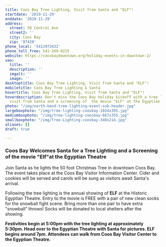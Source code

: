 ```yaml
---
title: Coos Bay Tree Lighting, Visit from Santa and "ELF"!
startdate: '2019-11-29'
enddate: '2019-11-29'
address:
  street: 50 Central Ave
  street2: ''
  city: Coos Bay
  zip: '97420'
phone_local: '5412972432'
phone_toll_free: 541-269-0215
website: https://coosbaydowntown.org/holiday-events-in-downtown-2/
seo:
  title: ''
  description: ''
  imgalt: ''
  image: ''
desktoptitle: Coos Bay Tree Lighting, Visit from Santa and "ELF"!
mobiletitle: Coos Bay Tree Lighting & Santa
hovertitle: Coos Bay Tree Lighting, Visit from Santa and "ELF"!
hoverdescription: Don't miss the Coos Bay holiday kickoff with a tree lighting, a
  visit from Santa and a screening of  the movie "ELF" at the Egyptian Theatre!
photo: "/img/north-bend-tree-lighting-event-sub-header.jpg"
largeboxphoto: "/img/tree-lighting-coosbay-1024x395.jpg"
mediumboxphoto: "/img/tree-lighting-coosbay-667x355.jpg"
smallboxphoto: "/img/Tree-Lighting-coosbay-340x214.jpg"
aliases: []
draft: true

---
```

### Coos Bay Welcomes Santa for a Tree Lighting and a Screening of the movie "Elf"at the Egyptian Theatre

Join Santa as he lights the 50 foot Christmas Tree in downtown Coos Bay. The event takes place at the Coos Bay Visitor Information Center. Cider and cookies will be served and carols will be sung as visitors await Santa's arrival.

Following the tree lighting is the annual showing of **ELF** at the Historic Egyptian Theatre. Entry to the movie is FREE with a pair of new clean socks for the snowball fight scene. Bring more than one pair to have extra "snowball" throws! Socks will be donated to local shelters after the showing.

**Festivities begin at 5:00pm with the tree lighting at approximately 5:30pm. Head over to the Egyptian Theatre with Santa for pictures.  ELF begins around 7pm. Attendees can walk from Coos Bay Visitor Center to the Egyptian Theatre.**